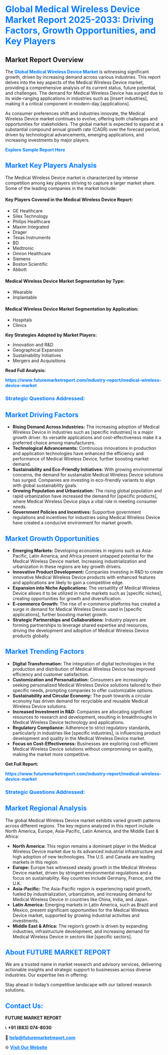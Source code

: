 <h1 style="color: #007BFF;">Global Medical Wireless Device Market Report 2025-2033: Driving Factors, Growth Opportunities, and Key Players</h1>

<section id="overview">
<h2>Market Report Overview</h2>
<p>The <a href="https://www.futuremarketreport.com/industry-report/medical-wireless-device-market" style="color: #007BFF; text-decoration: none;"><strong>Global Medical Wireless Device Market</strong></a> is witnessing significant growth, driven by increasing demand across various industries. This report delves into the key aspects of the Medical Wireless Device market, providing a comprehensive analysis of its current status, future potential, and challenges. The demand for Medical Wireless Device has surged due to its wide-ranging applications in industries such as [insert industries], making it a critical component in modern-day [applications].</p>
<p>As consumer preferences shift and industries innovate, the Medical Wireless Device market continues to evolve, offering both challenges and opportunities for stakeholders. The global market is expected to expand at a substantial compound annual growth rate (CAGR) over the forecast period, driven by technological advancements, emerging applications, and increasing investments by major players.</p>
</section>

<section id="overview">
<p><a href="https://www.futuremarketreport.com/request-sample/reportId=78404" style="color: #007BFF; text-decoration: none;"><strong>Explore Sample Report Here</strong></a></p>
</section>

<section id="key-players">
<h2 style="color: #007BFF;">Market Key Players Analysis</h2>
<p>The Medical Wireless Device market is characterized by intense competition among key players striving to capture a larger market share. Some of the leading companies in the market include:</p>
<h4>Key Players Covered in the Medical Wireless Device Report:</h4>
<ul><li>GE Healthcare</li><li>Silex Technology</li><li>Philips Healthcare</li><li>Maxim Integrated</li><li>Drager</li><li>Texas Instruments</li><li>BD</li><li>Medtronic</li><li>Omron Healthcare</li><li>Siemens</li><li>Boston Scientific</li><li>Abbott</li></ul>
<h4>Medical Wireless Device Market Segmentation by Type:</h4>
<ul><li>Wearable</li><li>Implantable</li></ul>

<h4>Medical Wireless Device Market Segmentation by Application:</h4>
<ul><li>Hospitals</li><li>Clinics</li></ul>
<p><strong>Key Strategies Adopted by Market Players:</strong></p>
<ul>
<li>Innovation and R&D</li>
<li>Geographical Expansion</li>
<li>Sustainability Initiatives</li>
<li>Mergers and Acquisitions</li>
</ul>
</section>

<section>
<p><strong>Read Full Analysis: </strong></p><a href="https://www.futuremarketreport.com/industry-report/medical-wireless-device-market" style="color: #007BFF; text-decoration: none;"><strong>https://www.futuremarketreport.com/industry-report/medical-wireless-device-market</strong></a>
<h3 style="color: #007BFF;">Strategic Questions Addressed:</h3>
</section>

<section id="driving-factors">
<h2 style="color: #007BFF;">Market Driving Factors</h2>
<ul>
<li><strong>Rising Demand Across Industries:</strong> The increasing adoption of Medical Wireless Device in industries such as [specific industries] is a major growth driver. Its versatile applications and cost-effectiveness make it a preferred choice among manufacturers.</li>
<li><strong>Technological Advancements:</strong> Continuous innovations in production and application technologies have enhanced the efficiency and performance of Medical Wireless Device, further boosting market demand.</li>
<li><strong>Sustainability and Eco-Friendly Initiatives:</strong> With growing environmental concerns, the demand for sustainable Medical Wireless Device solutions has surged. Companies are investing in eco-friendly variants to align with global sustainability goals.</li>
<li><strong>Growing Population and Urbanization:</strong> The rising global population and rapid urbanization have increased the demand for [specific products], where Medical Wireless Device plays a vital role in meeting consumer needs.</li>
<li><strong>Government Policies and Incentives:</strong> Supportive government regulations and incentives for industries using Medical Wireless Device have created a conducive environment for market growth.</li>
</ul>
</section>

<section id="growth-opportunities">
<h2 style="color: #007BFF;">Market Growth Opportunities</h2>
<ul>
<li><strong>Emerging Markets:</strong> Developing economies in regions such as Asia-Pacific, Latin America, and Africa present untapped potential for the Medical Wireless Device market. Increasing industrialization and urbanization in these regions are key growth drivers.</li>
<li><strong>Innovative Product Development:</strong> Companies investing in R&D to create innovative Medical Wireless Device products with enhanced features and applications are likely to gain a competitive edge.</li>
<li><strong>Expansion into Niche Applications:</strong> The versatility of Medical Wireless Device allows it to be utilized in niche markets such as [specific niches], creating opportunities for growth and diversification.</li>
<li><strong>E-commerce Growth:</strong> The rise of e-commerce platforms has created a surge in demand for Medical Wireless Device used in [specific applications], further boosting market growth.</li>
<li><strong>Strategic Partnerships and Collaborations:</strong> Industry players are forming partnerships to leverage shared expertise and resources, driving the development and adoption of Medical Wireless Device products globally.</li>
</ul>
</section>

<section id="trending-factors">
<h2 style="color: #007BFF;">Market Trending Factors</h2>
<ul>
<li><strong>Digital Transformation:</strong> The integration of digital technologies in the production and distribution of Medical Wireless Device has improved efficiency and customer satisfaction.</li>
<li><strong>Customization and Personalization:</strong> Consumers are increasingly seeking personalized Medical Wireless Device solutions tailored to their specific needs, prompting companies to offer customizable options.</li>
<li><strong>Sustainability and Circular Economy:</strong> The push towards a circular economy has driven demand for recyclable and reusable Medical Wireless Device solutions.</li>
<li><strong>Increased Investment in R&D:</strong> Companies are allocating significant resources to research and development, resulting in breakthroughs in Medical Wireless Device technology and applications.</li>
<li><strong>Regulatory Compliance:</strong> Adherence to strict regulatory standards, particularly in industries like [specific industries], is influencing product development and quality in the Medical Wireless Device market.</li>
<li><strong>Focus on Cost-Effectiveness:</strong> Businesses are exploring cost-efficient Medical Wireless Device solutions without compromising on quality, making the market more competitive.</li>
</ul>
</section>

<section>
<p><strong>Get Full Report: </strong></p><a href="https://www.futuremarketreport.com/industry-report/medical-wireless-device-market" style="color: #007BFF; text-decoration: none;"><strong>https://www.futuremarketreport.com/industry-report/medical-wireless-device-market</strong></a>
<h3 style="color: #007BFF;">Strategic Questions Addressed:</h3>
</section>


<section id="regional-analysis">
<h2 style="color: #007BFF;">Market Regional Analysis</h2>
<p>The global Medical Wireless Device market exhibits varied growth patterns across different regions. The key regions analyzed in this report include North America, Europe, Asia-Pacific, Latin America, and the Middle East & Africa:</p>
<ul>
<li><strong>North America:</strong> This region remains a dominant player in the Medical Wireless Device market due to its advanced industrial infrastructure and high adoption of new technologies. The U.S. and Canada are leading markets in this region.</li>
<li><strong>Europe:</strong> Europe has witnessed steady growth in the Medical Wireless Device market, driven by stringent environmental regulations and a focus on sustainability. Key countries include Germany, France, and the U.K.</li>
<li><strong>Asia-Pacific:</strong> The Asia-Pacific region is experiencing rapid growth, fueled by industrialization, urbanization, and increasing demand for Medical Wireless Device in countries like China, India, and Japan.</li>
<li><strong>Latin America:</strong> Emerging markets in Latin America, such as Brazil and Mexico, present significant opportunities for the Medical Wireless Device market, supported by growing industrial activities and investments.</li>
<li><strong>Middle East & Africa:</strong> The region’s growth is driven by expanding industries, infrastructure development, and increasing demand for Medical Wireless Device in sectors like [specific sectors].</li>
</ul>
</section>

<footer>
<h2 style="color: #007BFF;">About FUTURE MARKET REPORT</h2>
<p>We are a trusted name in market research and advisory services, delivering actionable insights and strategic support to businesses across diverse industries. Our expertise lies in offering:</p>

<p>Stay ahead in today’s competitive landscape with our tailored research solutions.</p>

<h2 style="color: #007BFF;">Contact Us:</h2>
<p><strong>FUTURE MARKET REPORT</strong></p>
<p>📞 <strong>+91 (883) 074-8030</strong></p>
<p>📧 <strong><a href="mailto:help@futuremarketreport.com" style="color: #007BFF;">help@futuremarketreport.com</a></strong></p>
<p>🌐 <strong><a href="https://www.futuremarketreport.com/" style="color: #007BFF;">Visit Our Website</a></strong></p>
</footer>